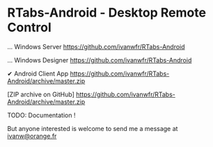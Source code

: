 # RTabs-Android - Desktop Remote Control

 … Windows Server       https://github.com/ivanwfr/RTabs-Android
 
 … Windows Designer     https://github.com/ivanwfr/RTabs-Android
 
 ✔ Android Client App   https://github.com/ivanwfr/RTabs-Android/archive/master.zip

[ZIP archive on GitHub] https://github.com/ivanwfr/RTabs-Android/archive/master.zip

TODO: Documentation !

But anyone interested is welcome to send me a message at ivanw@orange.fr

